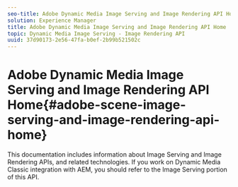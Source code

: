 ```yaml
---
seo-title: Adobe Dynamic Media Image Serving and Image Rendering API Home
solution: Experience Manager
title: Adobe Dynamic Media Image Serving and Image Rendering API Home
topic: Dynamic Media Image Serving - Image Rendering API
uuid: 37d90173-2e56-47fa-b0ef-2b99b521502c
---
```


# Adobe Dynamic Media Image Serving and Image Rendering API Home{#adobe-scene-image-serving-and-image-rendering-api-home}

This documentation includes information about Image Serving and Image Rendering APIs, and related technologies. If you work on Dynamic Media Classic integration with AEM, you should refer to the Image Serving portion of this API.
